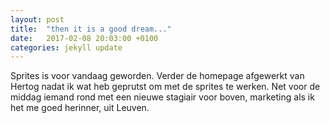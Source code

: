 ```yaml
---
layout: post
title:  "then it is a good dream..."
date:   2017-02-08 20:03:00 +0100
categories: jekyll update
---
```

Sprites is voor vandaag geworden. Verder de homepage afgewerkt van Hertog nadat ik wat heb geprutst om met de sprites te werken. Net voor de middag iemand rond met een nieuwe stagiair voor boven, marketing als ik het me goed herinner, uit Leuven.
